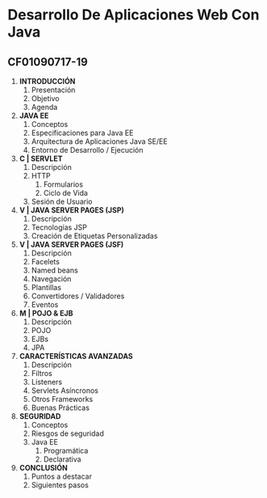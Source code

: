 
# Desarrollo De Aplicaciones Web Con Java

## CF01090717-19

1. **INTRODUCCIÓN**
   1. Presentación
   2. Objetivo
   3. Agenda
2. **JAVA EE**
   1. Conceptos
   2. Especificaciones para Java EE
   3. Arquitectura de Aplicaciones Java SE/EE
   4. Entorno de Desarrollo / Ejecución
3. **C | SERVLET**
   1. Descripción
   2. HTTP
      1. Formularios
      2. Ciclo de Vida
   3. Sesión de Usuario
4. **V | JAVA SERVER PAGES (JSP)**
   1. Descripción
   2. Tecnologías JSP
   3. Creación de Etiquetas Personalizadas
5. **V | JAVA SERVER PAGES (JSF)**
   1. Descripción
   2. Facelets
   3. Named beans
   4. Navegación
   5. Plantillas
   6. Convertidores / Validadores
   7. Eventos
6. **M | POJO & EJB**
   1. Descripción
   2. POJO
   3. EJBs
   4. JPA
7. **CARACTERÍSTICAS AVANZADAS**
   1. Descripción
   2. Filtros
   3. Listeners
   4. Servlets Asíncronos
   5. Otros Frameworks
   6. Buenas Prácticas
8. **SEGURIDAD**
   1. Conceptos
   2. Riesgos de seguridad
   3. Java EE
      1. Programática
      2. Declarativa
9. **CONCLUSIÓN**
   1. Puntos a destacar
   2. Siguientes pasos

